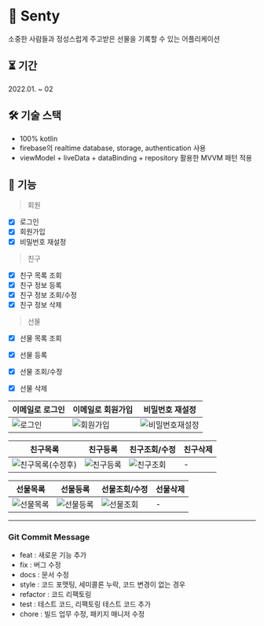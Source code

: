 # 🎁 Senty
소중한 사람들과 정성스럽게 주고받은 선물을 기록할 수 있는 어플리케이션  

⏳ 기간
---
2022.01. ~  02  

🛠 기술 스택
---
- 100% kotlin  
- firebase의 realtime database, storage, authentication 사용
- viewModel + liveData + dataBinding + repository 활용한 MVVM 패턴 적용
    
💪 기능  
---
> 회원  
- [x] 로그인  
- [x] 회원가입
- [x] 비밀번호 재설정
  
> 친구  
- [x] 친구 목록 조회
- [x] 친구 정보 등록
- [x] 친구 정보 조회/수정
- [x] 친구 정보 삭제  
  
> 선물  
- [x] 선물 목록 조회
- [x] 선물 등록
- [x] 선물 조회/수정
- [x] 선물 삭제  
 
 
 |이메일로 로그인|이메일로 회원가입|비밀번호 재설정|  
 |--|--|--|
 |![로그인](https://user-images.githubusercontent.com/52291662/152777924-6d722f5d-88f3-4ebd-8954-b5f3fb14bc7f.png)|![회원가입](https://user-images.githubusercontent.com/52291662/152777442-b4687203-70c8-4790-976c-5f8cd3223808.png)|![비밀번호재설정](https://user-images.githubusercontent.com/52291662/152777494-71c27bd7-5ae8-4ef8-af4f-8917f4d49a94.png)|  
   
   
 |친구목록|친구등록|친구조회/수정|친구삭제|
 |-|-|-|-|
 |![친구목록(수정후)](https://user-images.githubusercontent.com/52291662/152778208-c9075d7e-2697-4319-9a7f-1fd5a137dbdd.png)|![친구등록](https://user-images.githubusercontent.com/52291662/152778202-f64fe6b9-650e-441c-9243-f8a25c5d767b.png)|![친구조회](https://user-images.githubusercontent.com/52291662/152778224-d8e4ad1e-3623-4c79-887f-d3b9c925d3ff.png)|-|  
   
 |선물목록|선물등록|선물조회/수정|선물삭제|  
 |--|--|--|--|  
 |![선물목록](https://user-images.githubusercontent.com/52291662/152778511-ee2c219b-c65c-4b2d-ab16-d18075c0e2e1.png)|![선물등록](https://user-images.githubusercontent.com/52291662/152778523-24b0e7f1-04f9-45e9-9fe4-fc2351e4ee8e.png)|![선물조회](https://user-images.githubusercontent.com/52291662/152778537-8f2d0b5a-015c-4eb8-8151-2f1d56d9f031.png)|-|  
   
---
### Git Commit Message
  - feat : 새로운 기능 추가  
  - fix : 버그 수정  
  - docs : 문서 수정
  - style : 코드 포맷팅, 세미콜론 누락, 코드 변경이 없는 경우  
  - refactor : 코드 리팩토링  
  - test : 테스트 코드, 리팩토링 테스트 코드 추가  
  - chore : 빌드 업무 수정, 패키지 매니저 수정
  
